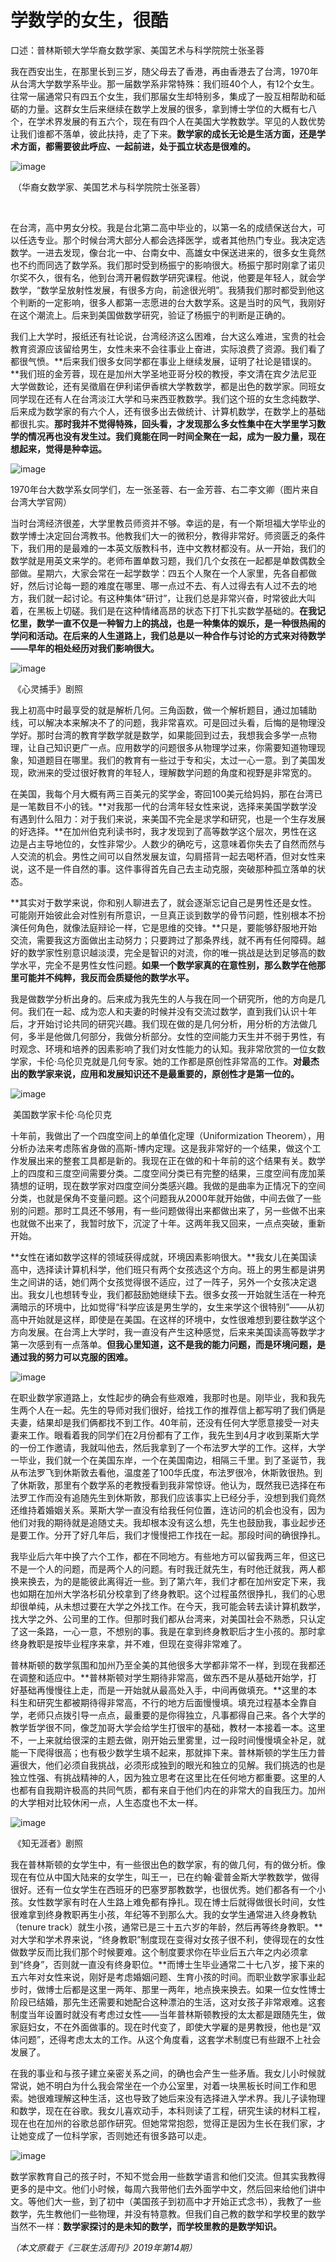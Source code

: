# 学数学的女生，很酷

口述：普林斯顿大学华裔女数学家、美国艺术与科学院院士张圣蓉



我在西安出生，在那里长到三岁，随父母去了香港，再由香港去了台湾，1970年从台湾大学数学系毕业。那一届数学系非常特殊：我们班40个人，有12个女生。往常一届通常只有四五个女生，我们那届女生却特别多，集成了一股互相帮助和砥砺的力量。这群女生后来继续在数学上发展的很多，拿到博士学位的大概有七八个，在学术界发展的有五六个，现在有四个人在美国大学教数学。罕见的人数优势让我们谁都不落单，彼此扶持，走了下来。**数学家的成长无论是生活方面，还是学术方面，都需要彼此呼应、一起前进，处于孤立状态是很难的。**

![image](https://user-images.githubusercontent.com/16787853/139175361-433147e2-6f2a-4f05-bc0a-5c7e33b86fe9.png)

​                    （华裔女数学家、美国艺术与科学院院士张圣蓉）

​       

在台湾，高中男女分校。我是台北第二高中毕业的，以第一名的成绩保送台大，可以任选专业。那个时候台湾大部分人都会选择医学，或者其他热门专业。我决定选数学。一进去发现，像台北一中、台南女中、高雄女中保送进来的，很多女生竟然也不约而同选了数学系。我们那时受到杨振宁的影响很大。杨振宁那时刚拿了诺贝尔奖不久，很有名，他到台湾开暑假数学研究课程。他说，他要是年轻人，就会学数学，“数学呈放射性发展，有很多方向，前途很光明”。我猜我们那时都受到他这个判断的一定影响，很多人都第一志愿进的台大数学系。这是当时的风气，我刚好在这个潮流上。后来到美国做数学研究，验证了杨振宁的判断是正确的。

我们上大学时，报纸还有社论说，台湾经济这么困难，台大这么难进，宝贵的社会教育资源应该留给男生，女性未来不会往事业上奋进，实际浪费了资源。我们看了都很气愤。**后来我们很多女同学都在事业上继续发展，证明了社论是错误的。**我们班的金芳蓉，现在是加州大学圣地亚哥分校的教授，李文清在宾夕法尼亚大学做数论，还有吴徵眉在伊利诺伊香槟大学教数学，都是出色的数学家。同班女同学现在还有人在台湾淡江大学和马来西亚教数学。我们这个班的女生念纯数学、后来成为数学家的有六个人，还有很多出去做统计、计算机数学，在数学上的基础都很扎实。**那时我并不觉得特殊，回头看，才发现那么多女性集中在大学里学习数学的情况再也没有发生过。我们竟能在同一时间全聚在一起，成为一股力量，现在想起来，觉得是种幸运。**



![image](https://user-images.githubusercontent.com/16787853/139175371-c64d730f-8687-45c5-a904-c7bc477c15f1.png)

1970年台大数学系女同学们，左一张圣蓉、右一金芳蓉、右二李文卿（图片来自台湾大学官网）





当时台湾经济很差，大学里教员师资并不够。幸运的是，有一个斯坦福大学毕业的数学博士决定回台湾教书。他教我们大一的微积分，教得非常好。师资匮乏的条件下，我们用的是最难的一本英文版教科书，连中文教材都没有。从一开始，我们的数学就是用英文来学的。老师布置单数习题，我们几个女孩在一起都是单数偶数全部做。星期六，大家会常在一起学数学：四五个人聚在一个人家里，先各自都做好，然后讨论每一题的难度在哪里、哪一点过不去、有人过得去有人过不去的地方，我们就一起讨论。有这种集体“研讨”，让我们总是非常兴奋，时常彼此大叫着，在黑板上切磋。我们是在这种情绪高昂的状态下打下扎实数学基础的。**在我记忆里，数学一直不仅是一种智力上的挑战，也是一种集体的娱乐，是一种很热闹的学问和活动。在后来的人生道路上，我们总是以一种合作与讨论的方式来对待数学——早年的相处经历对我们影响很大。**



![image](https://user-images.githubusercontent.com/16787853/139175386-966d6fa5-41c3-4282-a771-22a0907a317f.png)

​                                                                                    《心灵捕手》剧照



我上初高中时最享受的就是解析几何。三角函数，做一个解析题目，通过加辅助线，可以解决本来解决不了的问题，我非常喜欢。可是回过头看，后悔的是物理没学好。那时台湾的教育学数学就是数学，如果能回到过去，我想我会多学一点物理，让自己知识更广一点。应用数学的问题很多从物理学过来，你需要知道物理现象，知道题目在哪里。我们的教育有一些过于专和尖，太过一心一意。到了美国发现，欧洲来的受过很好教育的年轻人，理解数学问题的角度和视野是非常宽的。

在美国，我每个月大概有两三百美元的奖学金，寄回100美元给妈妈，那在台湾已是一笔数目不小的钱。**对我那一代的台湾年轻女性来说，选择来美国学数学没有遇到什么阻力：对于我们来说，来美国不完全是求学和研究，也是一个生存发展的好选择。**在加州伯克利读书时，我才发现到了高等数学这个层次，男性在这边是占主导地位的，女性非常少。人数少的确吃亏，这意味着你失去了自然而然与人交流的机会。男性之间可以自然发展友谊，勾肩搭背一起去喝杯酒，但对女性来说，这不是一件自然的事。这件事得首先自己去主动克服，突破那种孤立落单的状态。



**其实对于数学来说，你和别人聊进去了，就会逐渐忘记自己是男性还是女性。可能刚开始彼此会对性别有所意识，一旦真正谈到数学的骨节问题，性别根本不扮演任何角色，就像法庭辩论一样，它是思维的交锋。**只是，要能够舒服地开始交流，需要我这方面做出主动努力；只要跨过了那条界线，就不再有任何障碍。越好的数学家性别意识越淡漠，完全是智识的对流，你的唯一挑战是达到足够高的数学水平，完全不是男性女性问题。**如果一个数学家真的在意性别，那么数学在他那里可能并不纯粹，我反而会质疑他的数学水平。**

我是做数学分析出身的。后来成为我先生的人与我在同一个研究所，他的方向是几何。我们在一起、成为恋人和夫妻的时候并没有交流过数学，直到我们认识十年后，才开始讨论共同的研究兴趣。我们现在做的是几何分析，用分析的方法做几何，多半是他做几何部分，我做分析部分。女性的空间能力天生并不弱于男性，有时观念、环境和培养的因素影响了我们对女性能力的认知。我非常欣赏的一位女数学家，卡伦·乌伦贝克就是几何专家。她的工作都是原创性非常高的工作。**对最杰出的数学家来说，应用和发展知识还不是最重要的，原创性才是第一位的。**



![image](https://user-images.githubusercontent.com/16787853/139175411-81c35200-18b2-41b8-ac08-cf59f5315664.png)

​                                                                      美国数学家卡伦·乌伦贝克



十年前，我做出了一个四度空间上的单值化定理（Uniformization Theorem），用分析办法来考虑陈省身做的高斯-博内定理。这是我非常好的一个结果，做这个工作发展出来的整套工具都是新的。我现在正在做的和十年前的这个结果有关。数学上的四度和三度空间需要分类。二度空间分类已有完整的结果，三度空间有庞加莱猜想的证明，现在数学家对四度空间分类感兴趣。我做的是曲率为正情况下的空间分类，也就是保角不变量问题。这个问题我从2000年就开始做，中间去做了一些别的问题。那时工具还不够用，有一些问题做得出来都做出来了，另一些做不出来也就做不出来了，我暂时放下，沉淀了十年。这两年我又回来，一点点突破，重新开始。

**女性在诸如数学这样的领域获得成就，环境因素影响很大。**我女儿在美国读高中，选择读计算机科学，他们班只有两个女孩选这个方向。班上的男生都是讲男生之间讲的话，她们两个女孩觉得很不适应，过了一阵子，另外一个女孩决定退出。我女儿也想转专业，我们都鼓励她继续下去。很多女孩一开始就生活在一种充满暗示的环境中，比如觉得“科学应该是男生学的，女生来学这个很特别”——从初高中开始就是这样，即使是在美国。在这样的环境中，女性很难想到要往数学这个方向发展。在台湾上大学时，我一直没有产生这种感觉，后来来美国读高等数学才第一次感到有一点落单。**但我心里知道，这不是我的能力问题，而是环境问题，是通过我的努力可以克服的困难。**

![image](https://user-images.githubusercontent.com/16787853/139175430-3385776d-d624-4ddf-9d6b-b69420ea3360.png)

在职业数学家道路上，女性起步的确会有些艰难，我那时也是。刚毕业，我和我先生两个人在一起。先生的导师对我们很好，给找工作的推荐信上都写明了我们俩是夫妻，结果却是我们俩都找不到工作。40年前，还没有任何大学愿意接受一对夫妻来工作。眼看着我的同学们在2月份都有了工作，我先生到4月才收到莱斯大学的一份工作邀请，我就叫他去，然后我拿到了一个布法罗大学的工作。这样，大学一毕业，我们就一个在美国东岸，一个在美国南边，相隔三千里。到了圣诞节，我从布法罗飞到休斯敦去看他，温度差了100华氏度，布法罗很冷，休斯敦很热。到了休斯敦，那里有个数学系的老教授看到我非常惊讶。他认为，既然我已选择在布法罗工作而没有追随先生到休斯敦，那我们应该事实上已经分手，没想到我们竟然还维持着婚姻关系。莱斯大学一直没有给我任何位置，连访问的机会也没有，因为他们对我的期待就是追随丈夫。我却根本没有这么想，先生也鼓励我，事业起步还是要工作。分开了好几年后，我们才慢慢把工作找在一起。那段时间的确很挣扎。

我毕业后六年中换了六个工作，都在不同地方。有些地方可以留我两三年，但这已不是一个人的问题，而是两个人的问题。有时我迁就先生，有时他迁就我，两人都换来换去，为的是能彼此离得近一些。到了第六年，我们才都在加州安定下来，我也如期在加州大学洛杉矶分校拿到了终身教职。这个过程虽然很挣扎，我们的心思却很单纯，从未想过要在大学之外找工作。在今天，我可能会转去读计算机数学，找大学之外、公司里的工作。但那时我们都从台湾来，对美国社会不熟悉，只认定了这一条路，一心一意，不想别的事。我是在拿到终身教职后才生小孩的。那时拿终身教职是按毕业程序来拿，并不难，但现在变得非常难了。

普林斯顿的数学氛围和加州乃至全美的其他很多大学都非常不一样，到现在我都还在调整和适应中。**普林斯顿对学生期待非常高，做东西不是从基础开始学，打好基础再慢慢往上走，而是一开始就从最高处入手，中间再做填充。**这里的本科生和研究生都被期待得非常高，不行的地方后面慢慢填。填充过程基本全靠自学，老师只点拨引导一点点，最重要的是你得独立，凡事都得自己来。各个大学的教学哲学很不同，像芝加哥大学会给学生打很牢的基础，教材一本接着一本。这里不，一上来就给很深的主题去做，刚开始云里雾里，过一段时间慢慢填全补足，就能一下爬得很高；也有极少数学生填不起来，那就摔下来。普林斯顿的学生压力普遍很大，他们必须自我挑战，必须形成独到的眼光和独立的见解。我们挑选的也是独立性强、有挑战精神的人，因为独立思考在这里比在任何地方都重要。这里的人也都有自我期许极高的共同气质，都有来自于他们内在的非常大的自我压力。加州的大学相对比较休闲一点，人生态度也不太一样。





![image](https://user-images.githubusercontent.com/16787853/139175439-dc829eb5-d8c6-4749-bbde-ec9350027842.png)

​                                                                                     《知无涯者》剧照





我在普林斯顿的女学生中，有一些很出色的数学家，有的做几何，有的做分析。像现在有位从中国大陆来的女学生，叫王一，已在约翰·霍普金斯大学教数学，做得很好。还有一位女学生在西班牙的巴塞罗那教数学，也很优秀。她们都各有一个小孩。女性数学家有时在人生路上难免都有挣扎。现在博士后就得做很长时间，女性很难拿到终身教职再生小孩，年纪等不到那么大。我的女学生通常进入终身教轨（tenure track）就生小孩，通常已是三十五六岁的年龄，然后再等终身教职。**对大学和学术界来说，“终身教职”制度现在变得对女孩子很不利，使得现在的女性做数学反而比我们那个时候要难。这个制度要求你在毕业后五六年之内必须拿到“终身”，否则就一直没有终身职位。**而博士生毕业通常二十七八岁，接下来的五六年对女性来说，刚好是考虑婚姻问题、生育小孩的时间。而职业数学家事业起步时，做博士后都是这里一两年、那里一两年，地点换来换去。如果一位女性博士阶段已结婚，那先生还需要和她配合这种漂泊的生活，这对女孩子非常艰难。这套制度当年设置时就没有考虑过女性——当年普林斯顿教授的太太都是跟随先生，做家庭妇女，不在外面做事的。现在时代变了，即使大学雇的是男教授，他也是“双体问题”，还得考虑太太的工作。从这个角度看，这套学术制度已有些跟不上社会发展了。

在我的事业和与孩子建立亲密关系之间，的确也会产生一些矛盾。我女儿小时候就常说，她不明白为什么我会常坐在一个办公室里，对着一块黑板长时间工作和思索。她很难理解这种生活，这也导致了她后来没有选择进入学术界。我儿子读物理和数学，现在在谷歌。我女儿喜欢动手，本科则读了工程，研究生读的材料工程，现在也在加州的谷歌总部作研究。但她常常抱怨，觉得正是因为生长在我们家，才让她变成了一位科学家，否则她还有很多路可以走。



![image](https://user-images.githubusercontent.com/16787853/139175473-b6077ac6-e992-405d-b0ba-89df19d42c59.png)



数学家教育自己的孩子时，不知不觉会用一些数学语言和他们交流。但其实我教得更多的是中文。他们小时候，每周六我带他们去外面学中文，然后回来给他们讲中文。等他们大一些，到了初中（美国孩子到初高中才开始正式念书），我教了一些数学，先生教他们一些物理，并没有特意教。但我们自己教的数学和学校里的数学当然不一样：**数学家探讨的是未知的数学，而学校里教的是数学知识。**



*（本文原载于《三联生活周刊》2019年第14期）*